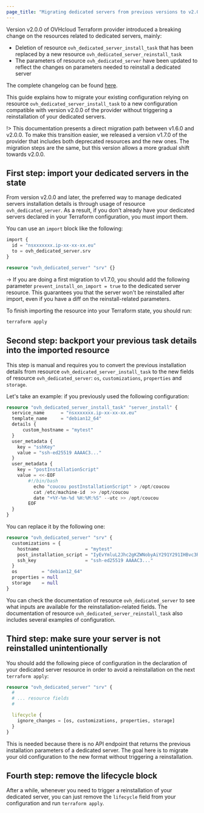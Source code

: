 ```yaml
---
page_title: "Migrating dedicated servers from previous versions to v2.0.0"
---
```


Version v2.0.0 of OVHcloud Terraform provider introduced a breaking change on the resources related to dedicated servers, mainly:
- Deletion of resource `ovh_dedicated_server_install_task` that has been replaced by a new resource `ovh_dedicated_server_reinstall_task`
- The parameters of resource `ovh_dedicated_server` have been updated to reflect the changes on parameters needed to reinstall a dedicated server

The complete changelog can be found [here](https://github.com/ovh/terraform-provider-ovh/releases/tag/v2.0.0).

This guide explains how to migrate your existing configuration relying on resource `ovh_dedicated_server_install_task` to a new configuration compatible with version v2.0.0 of the provider without triggering a reinstallation of your dedicated servers.

!> This documentation presents a direct migration path between v1.6.0 and v2.0.0. To make this transition easier, we released a version v1.7.0 of the provider that includes both deprecated resources and the new ones. The migration steps are the same, but this version allows a more gradual shift towards v2.0.0.

## First step: import your dedicated servers in the state

From version v2.0.0 and later, the preferred way to manage dedicated servers installation details is through usage of resource `ovh_dedicated_server`. As a result, if you don't already have your dedicated servers declared in your Terraform configuration, you must import them.

You can use an `import` block like the following:

```terraform
import {
  id = "nsxxxxxxx.ip-xx-xx-xx.eu"
  to = ovh_dedicated_server.srv
}

resource "ovh_dedicated_server" "srv" {}
```

-> If you are doing a first migration to v1.7.0, you should add the following parameter `prevent_install_on_import = true` to the dedicated server resource. This guarantees you that the server won't be reinstalled after import, even if you have a diff on the reinstall-related parameters.

To finish importing the resource into your Terraform state, you should run:

```sh
terraform apply
```

## Second step: backport your previous task details into the imported resource

This step is manual and requires you to convert the previous installation details from resource `ovh_dedicated_server_install_task` to the new fields of resource `ovh_dedicated_server`: `os`, `customizations`, `properties` and `storage`.

Let's take an example: if you previously used the following configuration:

```terraform
resource "ovh_dedicated_server_install_task" "server_install" {
  service_name      = "nsxxxxxxx.ip-xx-xx-xx.eu"
  template_name     = "debian12_64"
  details {
      custom_hostname = "mytest"
  }
  user_metadata {
    key = "sshKey"
    value = "ssh-ed25519 AAAAC3..."
  }
  user_metadata {
    key = "postInstallationScript"
    value = <<-EOF
        #!/bin/bash
          echo "coucou postInstallationScript" > /opt/coucou
          cat /etc/machine-id  >> /opt/coucou
          date "+%Y-%m-%d %H:%M:%S" --utc >> /opt/coucou
        EOF
  }
}
```

You can replace it by the following one:

```terraform
resource "ovh_dedicated_server" "srv" {
  customizations = {
    hostname                 = "mytest"
    post_installation_script = "IyEvYmluL2Jhc2gKZWNobyAiY291Y291IHBvc3RJbnN0YWxsYXRpb25TY3JpcHQiID4gL29wdC9jb3Vjb3UKY2F0IC9ldGMvbWFjaGluZS1pZCAgPj4gL29wdC9jb3Vjb3UKZGF0ZSAiKyVZLSVtLSVkICVIOiVNOiVTIiAtLXV0YyA+PiAvb3B0L2NvdWNvdQo="
    ssh_key                  = "ssh-ed25519 AAAAC3..."
  }
  os         = "debian12_64"
  properties = null
  storage    = null
}
```

You can check the documentation of resource `ovh_dedicated_server` to see what inputs are available for the reinstallation-related fields.
The documentation of resource `ovh_dedicated_server_reinstall_task` also includes several examples of configuration.

## Third step: make sure your server is not reinstalled unintentionally

You should add the following piece of configuration in the declaration of your dedicated server resource in order to avoid a reinstallation on the next `terraform apply`:

```terraform
resource "ovh_dedicated_server" "srv" {
  #
  # ... resource fields
  #

  lifecycle {
    ignore_changes = [os, customizations, properties, storage]
  }
}
```

This is needed because there is no API endpoint that returns the previous installation parameters of a dedicated server. The goal here is to migrate your old configuration to the new format without triggering a reinstallation.

## Fourth step: remove the lifecycle block

After a while, whenever you need to trigger a reinstallation of your dedicated server, you can just remove the `lifecycle` field from your configuration and run `terraform apply`.